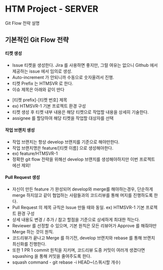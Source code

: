 # HTM Project - SERVER 
Git Flow 전략 설명

## 기본적인 Git Flow 전략
#### 티켓 생성
* Issue 티켓을 생성한다. Jira 를 사용하면 좋지만, 그럴 여유는 없으니 Github 에서 제공하는 issue 에서 임의로 생성.
* Auto-increment 가 안되니까 수동으로 숫자올려서 진행.
* 티켓 Prefix 는 HTMSVR 로 한다.
* 이슈 제목은 아래와 같이 딴다
- [티켓 prefix]-[티켓 번호] 제목
- ex) HTMSVR-1 기본 프로젝트 환경 구성
- 티켓 생성 후 티켓 내부 내용은 해당 티켓으로 작업할 내용을 상세히 기술한다.
- assignee 를 할당하여 해당 티켓을 작업할 대상자를 선택

#### 작업 브랜치 생성
* 작업 브랜치는 항상 develop 브랜치를 기준으로 해야만한다.
* 작업 브랜치명은 feature/[티켓 이름] 으로 생성해야한다.
* ex) feature/HTMSVR-1
* 정확한 git flow 전략을 위해선 develop 브랜치를 생성해야하지만 이번 프로젝트에선 제외!

#### Pull Request 생성
* 자신이 만든 feature 가 완성되어 develop와 merge를 해야하는경우, 단순하게 merge 하지않고 같이 협업하는 사람들과의 코드리뷰를 통해 머지를 진행하도록 한다.
* Pull Request 의 제목 규칙은 Issue 만들 때와 동일. ex) HTMSVR-1 기본 프로젝트 환경 구성
* 상세 내용도 변경 / 추가 / 참고 할점을 기준으로 상세하게 최대한 적는다.
* Reviewer 를 선정할 수 있으며, 기본 원칙은 모든 리뷰어가 Approve 를 해줘야만 Merge 하는 것이 원칙.
* 코드리뷰가 끝나고 Merge 를 하기전, develop 브랜치와 rebase 를 통해 브랜치 최신화를 진행한다.
* 또한 1 PR 1 commit 원칙을 지키며, 코드리뷰 도중 커밋이 여러개 생겼다면 squashing 을 통해 커밋을 줄여주도록 한다.
* squash command - git rebase -i HEAD~(스쿼시할 개수)


